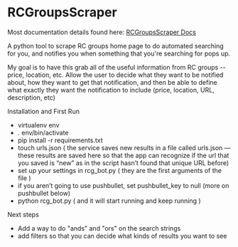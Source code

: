 # RCGroupsScraper

Most documentation details found here: [RCGroupsScraper Docs](http://paulnurkkala.com/rc-groups-scraper/)

A python tool to scrape RC groups home page to do automated searching for you, and notifies you when something that you're searching for pops up.

My goal is to have this grab all of the useful information from RC groups -- price, location, etc. Allow the user to decide what they want to be notified about, how they want to get that notification, and then be able to define what exactly they want the notification to include (price, location, URL, description, etc)

Installation and First Run

 * virtualenv env
 * . env/bin/activate
 * pip install -r requirements.txt
 * touch urls.json ( the service saves new results in a file called urls.json — these results are saved here so that the app can recognize if the url that you saved is “new” as in the script hasn’t found that unique URL before)
 * set up your settings in rcg_bot.py ( they are the first arguments of the file )
 * if you aren’t going to use pushbullet, set pushbullet_key to null (more on pushbullet below)
 * python rcg_bot.py ( and it will start running and keep running )

Next steps 
 * Add a way to do "ands" and "ors" on the search strings
 * add filters so that you can decide what kinds of results you want to see
